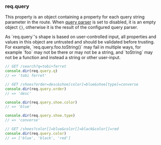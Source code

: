 <h3 id='req.query'>req.query</h3>

This property is an object containing a property for each query string parameter in the route.
When [query parser](#app.settings.table) is set to disabled, it is an empty object `{}`, otherwise it is the result of the configured query parser.

<div class="doc-box doc-warn" markdown="1">
As `req.query`'s shape is based on user-controlled input, all properties and values in this object are untrusted and should be validated before trusting. For example, `req.query.foo.toString()` may fail in multiple ways, for example `foo` may not be there or may not be a string, and `toString` may not be a function and instead a string or other user-input.
</div>

```js
// GET /search?q=tobi+ferret
console.dir(req.query.q)
// => 'tobi ferret'

// GET /shoes?order=desc&shoe[color]=blue&shoe[type]=converse
console.dir(req.query.order)
// => 'desc'

console.dir(req.query.shoe.color)
// => 'blue'

console.dir(req.query.shoe.type)
// => 'converse'

// GET /shoes?color[]=blue&color[]=black&color[]=red
console.dir(req.query.color)
// => ['blue', 'black', 'red']
```
